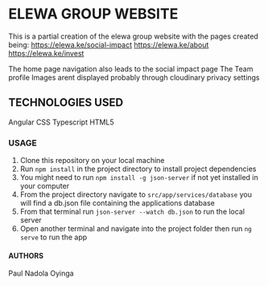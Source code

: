 # ELEWA GROUP WEBSITE

This is a partial creation of the elewa group website with the pages created being:
https://elewa.ke/social-impact
https://elewa.ke/about
https://elewa.ke/invest

The home page navigation also leads to the social impact page
The Team profile Images arent displayed probably through cloudinary privacy settings

## TECHNOLOGIES USED

Angular
CSS
Typescript
HTML5

### USAGE

1. Clone this repository on your local machine
2. Run `npm install` in the project directory to install project dependencies
3. You might need to run `npm install -g json-server` if not yet installed in your computer
4. From the project directory navigate to `src/app/services/database` you will find a db.json file containing the applications database
5. From that terminal run `json-server --watch db.json` to run the local server
6. Open another terminal and navigate into the project folder then run `ng serve` to
run the app

#### AUTHORS

Paul Nadola Oyinga